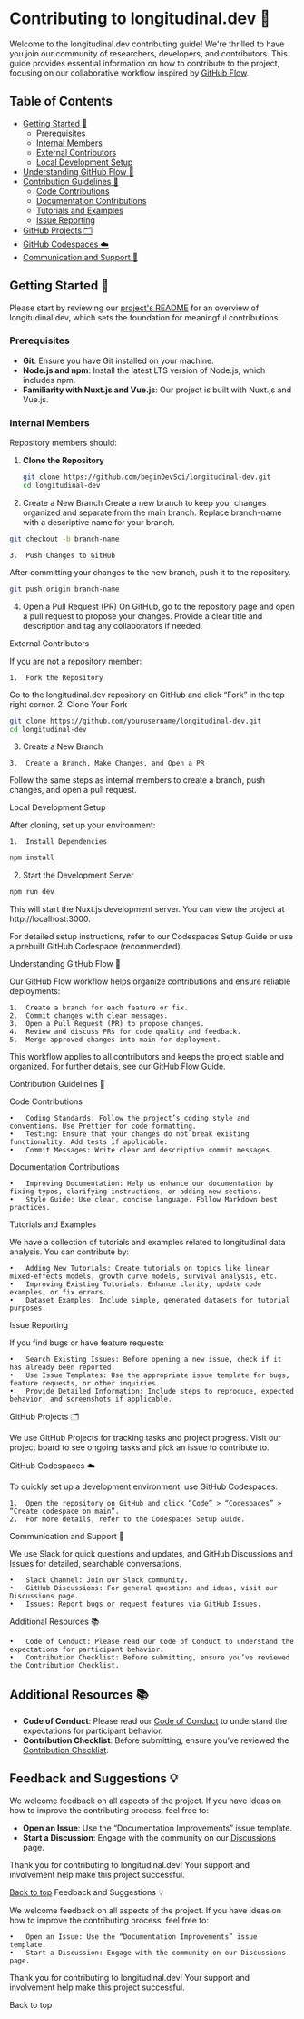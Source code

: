 # Contributing to longitudinal.dev 🌟

Welcome to the longitudinal.dev contributing guide! We're thrilled to have you join our community of researchers, developers, and contributors. This guide provides essential information on how to contribute to the project, focusing on our collaborative workflow inspired by [GitHub Flow](https://docs.github.com/en/get-started/using-github/github-flow).

## Table of Contents
- [Getting Started 🚀](#getting-started-)
  - [Prerequisites](#prerequisites)
  - [Internal Members](#internal-members)
  - [External Contributors](#external-contributors)
  - [Local Development Setup](#local-development-setup)
- [Understanding GitHub Flow 🔄](#understanding-github-flow-)
- [Contribution Guidelines 📝](#contribution-guidelines-)
  - [Code Contributions](#code-contributions)
  - [Documentation Contributions](#documentation-contributions)
  - [Tutorials and Examples](#tutorials-and-examples)
  - [Issue Reporting](#issue-reporting)
- [GitHub Projects 🗂](#github-projects-)
- [GitHub Codespaces ☁️](#github-codespaces-)
- [Communication and Support 📢](#communication-and-support-)

## Getting Started 🚀

Please start by reviewing our [project's README](README.md) for an overview of longitudinal.dev, which sets the foundation for meaningful contributions.

### Prerequisites

- **Git**: Ensure you have Git installed on your machine.
- **Node.js and npm**: Install the latest LTS version of Node.js, which includes npm.
- **Familiarity with Nuxt.js and Vue.js**: Our project is built with Nuxt.js and Vue.js.

### Internal Members

Repository members should:

1. **Clone the Repository**

   ```bash
   git clone https://github.com/beginDevSci/longitudinal-dev.git
   cd longitudinal-dev
   ```

2.	Create a New Branch
Create a new branch to keep your changes organized and separate from the main branch. Replace branch-name with a descriptive name for your branch.

   ```bash
git checkout -b branch-name
```

	3.	Push Changes to GitHub
After committing your changes to the new branch, push it to the repository.
   
   ```bash
   git push origin branch-name
   ```

  4.	Open a Pull Request (PR)
On GitHub, go to the repository page and open a pull request to propose your changes. Provide a clear title and description and tag any collaborators if needed.

External Contributors

If you are not a repository member:

	1.	Fork the Repository
Go to the longitudinal.dev repository on GitHub and click “Fork” in the top right corner.
	2.	Clone Your Fork 
   ```bash
   git clone https://github.com/yourusername/longitudinal-dev.git
cd longitudinal-dev
   ```

   3.	Create a New Branch

   	3.	Create a Branch, Make Changes, and Open a PR
Follow the same steps as internal members to create a branch, push changes, and open a pull request.

Local Development Setup

After cloning, set up your environment:

	1.	Install Dependencies
   ```bash
   npm install
   ```

   2.	Start the Development Server
   ```bash
   npm run dev
   ```
This will start the Nuxt.js development server. You can view the project at http://localhost:3000.

For detailed setup instructions, refer to our Codespaces Setup Guide or use a prebuilt GitHub Codespace (recommended).

Understanding GitHub Flow 🔄

Our GitHub Flow workflow helps organize contributions and ensure reliable deployments:

	1.	Create a branch for each feature or fix.
	2.	Commit changes with clear messages.
	3.	Open a Pull Request (PR) to propose changes.
	4.	Review and discuss PRs for code quality and feedback.
	5.	Merge approved changes into main for deployment.

This workflow applies to all contributors and keeps the project stable and organized. For further details, see our GitHub Flow Guide.

Contribution Guidelines 📝

Code Contributions

	•	Coding Standards: Follow the project’s coding style and conventions. Use Prettier for code formatting.
	•	Testing: Ensure that your changes do not break existing functionality. Add tests if applicable.
	•	Commit Messages: Write clear and descriptive commit messages.

Documentation Contributions

	•	Improving Documentation: Help us enhance our documentation by fixing typos, clarifying instructions, or adding new sections.
	•	Style Guide: Use clear, concise language. Follow Markdown best practices.

Tutorials and Examples

We have a collection of tutorials and examples related to longitudinal data analysis. You can contribute by:

	•	Adding New Tutorials: Create tutorials on topics like linear mixed-effects models, growth curve models, survival analysis, etc.
	•	Improving Existing Tutorials: Enhance clarity, update code examples, or fix errors.
	•	Dataset Examples: Include simple, generated datasets for tutorial purposes.

Issue Reporting

If you find bugs or have feature requests:

	•	Search Existing Issues: Before opening a new issue, check if it has already been reported.
	•	Use Issue Templates: Use the appropriate issue template for bugs, feature requests, or other inquiries.
	•	Provide Detailed Information: Include steps to reproduce, expected behavior, and screenshots if applicable.

GitHub Projects 🗂

We use GitHub Projects for tracking tasks and project progress. Visit our project board to see ongoing tasks and pick an issue to contribute to.

GitHub Codespaces ☁️

To quickly set up a development environment, use GitHub Codespaces:

	1.	Open the repository on GitHub and click “Code” > “Codespaces” > “Create codespace on main”.
	2.	For more details, refer to the Codespaces Setup Guide.

Communication and Support 📢

We use Slack for quick questions and updates, and GitHub Discussions and Issues for detailed, searchable conversations.

	•	Slack Channel: Join our Slack community.
	•	GitHub Discussions: For general questions and ideas, visit our Discussions page.
	•	Issues: Report bugs or request features via GitHub Issues.

Additional Resources 📚

	•	Code of Conduct: Please read our Code of Conduct to understand the expectations for participant behavior.
	•	Contribution Checklist: Before submitting, ensure you’ve reviewed the Contribution Checklist.
   ## Additional Resources 📚

   - **Code of Conduct**: Please read our [Code of Conduct](CODE_OF_CONDUCT.md) to understand the expectations for participant behavior.
   - **Contribution Checklist**: Before submitting, ensure you’ve reviewed the [Contribution Checklist](CONTRIBUTION_CHECKLIST.md).

   ## Feedback and Suggestions 💡

   We welcome feedback on all aspects of the project. If you have ideas on how to improve the contributing process, feel free to:

   - **Open an Issue**: Use the “Documentation Improvements” issue template.
   - **Start a Discussion**: Engage with the community on our [Discussions](https://github.com/beginDevSci/longitudinal-dev/discussions) page.

   Thank you for contributing to longitudinal.dev! Your support and involvement help make this project successful.

   [Back to top](#table-of-contents)
Feedback and Suggestions 💡

We welcome feedback on all aspects of the project. If you have ideas on how to improve the contributing process, feel free to:

	•	Open an Issue: Use the “Documentation Improvements” issue template.
	•	Start a Discussion: Engage with the community on our Discussions page.

Thank you for contributing to longitudinal.dev! Your support and involvement help make this project successful.

Back to top